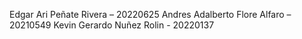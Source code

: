 Edgar Ari Peñate Rivera – 20220625
Andres Adalberto Flore Alfaro – 20210549
Kevin Gerardo Nuñez Rolin - 20220137
